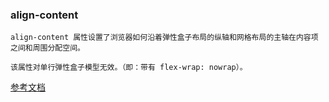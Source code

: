 ### align-content
```
align-content 属性设置了浏览器如何沿着弹性盒子布局的纵轴和网格布局的主轴在内容项之间和周围分配空间。

该属性对单行弹性盒子模型无效。（即：带有 flex-wrap: nowrap）。

```


[参考文档](https://developer.mozilla.org/zh-CN/docs/Web/CSS/align-content)